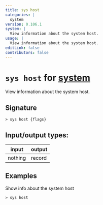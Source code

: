 ```yaml
---
title: sys host
categories: |
  system
version: 0.106.1
system: |
  View information about the system host.
usage: |
  View information about the system host.
editLink: false
contributors: false
---
```

<!-- This file is automatically generated. Please edit the command in https://github.com/nushell/nushell instead. -->

# `sys host` for [system](/commands/categories/system.md)

<div class='command-title'>View information about the system host.</div>

## Signature

```> sys host {flags} ```


## Input/output types:

| input   | output |
| ------- | ------ |
| nothing | record |
## Examples

Show info about the system host
```nu
> sys host

```

